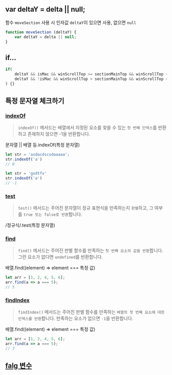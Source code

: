 ## var deltaY = delta || null;

함수 `moveSection` 사용 시 인자값 `deltaY`이 있으면 사용,
없으면 `null` 

```js
function moveSection (deltaY) {
    var deltaY = delta || null;
}
```


## if...

```js
if(
    deltaY && isMac && winScrollTop >= sectionMainTop && winScrollTop < sectionMainBottom ||
    deltaY && !isMac && winScrollTop > sectionMainTop && winScrollTop < sectionMainBottom
) {}
```

## 특정 문자열 체크하기

### [indexOf](https://developer.mozilla.org/ko/docs/Web/JavaScript/Reference/Global_Objects/Array/indexOf)

> `indexOf()` 메서드는 배열에서 지정된 요소를 찾을 수 있는 `첫 번째 인덱스`를 반환하고 존재하지 않으면 -1을 반환합니다.

문자열 || 배열 등.indexOf(특정 문자열)

```js
let str = 'asdacdscsdaaaaa';
str.indexOf('a')
// 0

let str = 'gvdtfv'
str.indexOf('a')
// -1
```

### [test](https://developer.mozilla.org/ko/docs/Web/JavaScript/Reference/Global_Objects/RegExp/test)

> `test()` 메서드는 주어진 문자열이 정규 표현식을 만족하는지 `판별`하고, 그 여부를 `true 또는 false로 반환`합니다.

/정규식/.test(특정 문자열)

### [find](https://developer.mozilla.org/ko/docs/Web/JavaScript/Reference/Global_Objects/Array/find)

> `find()` 메서드는 주어진 판별 함수를 만족하는 `첫 번째 요소의 값을 반환`합니다. 그런 요소가 없다면 `undefined`를 반환합니다.

배열.find((element) => element === 특정 값)

```js
let arr = [1, 2, 4, 5, 6];
arr.find(a => a === 5);
// 5
```

### [findIndex](https://developer.mozilla.org/ko/docs/Web/JavaScript/Reference/Global_Objects/Array/findIndex)

> `findIndex()` 메서드는 주어진 판별 함수를 만족하는 `배열의 첫 번째 요소에 대한 인덱스를 반환`합니다. 만족하는 요소가 없으면 `-1`을 반환합니다.

배열.find((element) => element === 특정 값)

```js
let arr = [1, 2, 4, 5, 6];
arr.find(a => a === 5);
// 3
```

## [falg 변수](https://deseul.tistory.com/14)